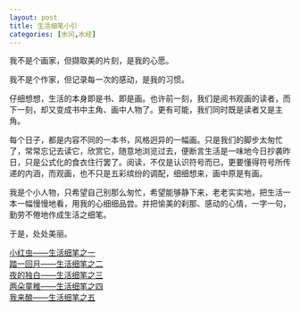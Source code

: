 ```yaml
---
layout: post
title: 生活细笔小引
categories: [水问,水经]
---
```


我不是个画家，但撷取美的片刻，是我的心愿。

我不是个作家，但记录每一次的感动，是我的习惯。

仔细想想，生活的本身即是书、即是画。也许前一刻，我们是阅书观画的读者，而下一刻，却又变成书中主角、画中人物了。更有可能，我们同时既是读者又是主角。

每个日子，都是内容不同的一本书，风格迥异的一幅画。只是我们的脚步太匆忙了，常常忘记去读它，欣赏它，随意地浏览过去，便断言生活是一味地今日抄袭昨日，只是公式化的食衣住行罢了。阅读，不仅是认识符号而已，更要懂得符号所传递的内涵，而观画，也不只是五彩缤纷的调配，细细想来，画中原是有画。

我是个小人物，只希望自己别那么匆忙，希望能够静下来，老老实实地，把生活一本一幅慢慢地看，用我的心细细品尝。并把愉美的刹那、感动的心情，一字一句，勤劳不倦地作成生活之细笔。

于是，处处美丽。

[小红虫——生活细笔之一](http://jianzheng.yidie.org/水问/水经/2015-11-26-xiao-hong-chong.md)  
[踏一回月——生活细笔之二](http://jianzheng.yidie.org/水问/水经/2015-11-26-ta-yi-hui-yue.md)  
[夜的独白——生活细笔之三](http://jianzheng.yidie.org/水问/水经/2015-11-26-ye-de-du-bai.md)  
[两朵童稚——生活细笔之四](http://jianzheng.yidie.org/水问/水经/2015-11-26-liang-duo-tong-zhi.md)  
[我来酿——生活细笔之五](http://jianzheng.yidie.org/水问/水经/2015-11-26-wo-lai-niang.md)